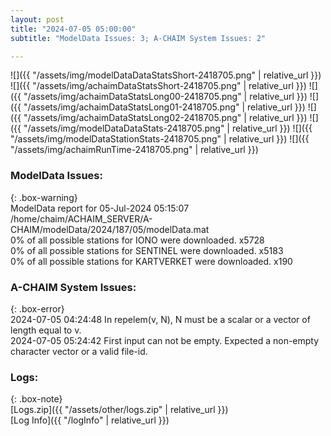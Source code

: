 ```yaml
---
layout: post
title: "2024-07-05 05:00:00"
subtitle: "ModelData Issues: 3; A-CHAIM System Issues: 2"

---
```


![]({{ "/assets/img/modelDataDataStatsShort-2418705.png" | relative_url }})
![]({{ "/assets/img/achaimDataStatsShort-2418705.png" | relative_url }})
![]({{ "/assets/img/achaimDataStatsLong00-2418705.png" | relative_url }})
![]({{ "/assets/img/achaimDataStatsLong01-2418705.png" | relative_url }})
![]({{ "/assets/img/achaimDataStatsLong02-2418705.png" | relative_url }})
![]({{ "/assets/img/modelDataDataStats-2418705.png" | relative_url }})
![]({{ "/assets/img/modelDataStationStats-2418705.png" | relative_url }})
![]({{ "/assets/img/achaimRunTime-2418705.png" | relative_url }})


### ModelData Issues:  
  
{: .box-warning}  
 ModelData report for 05-Jul-2024 05:15:07   
 /home/chaim/ACHAIM_SERVER/A-CHAIM/modelData/2024/187/05/modelData.mat   
 0% of all possible stations for IONO were downloaded. x5728   
 0% of all possible stations for SENTINEL were downloaded. x5183   
 0% of all possible stations for KARTVERKET were downloaded. x190   
  
### A-CHAIM System Issues:  
  
{: .box-error}  
2024-07-05 04:24:48 In repelem(v, N), N must be a scalar or a vector of length equal to v.  
2024-07-05 05:24:42 First input can not be empty. Expected a non-empty character vector or a valid file-id.  

### Logs:  
  
{: .box-note}  
[Logs.zip]({{ "/assets/other/logs.zip" | relative_url }})  
[Log Info]({{ "/logInfo" | relative_url }})  
